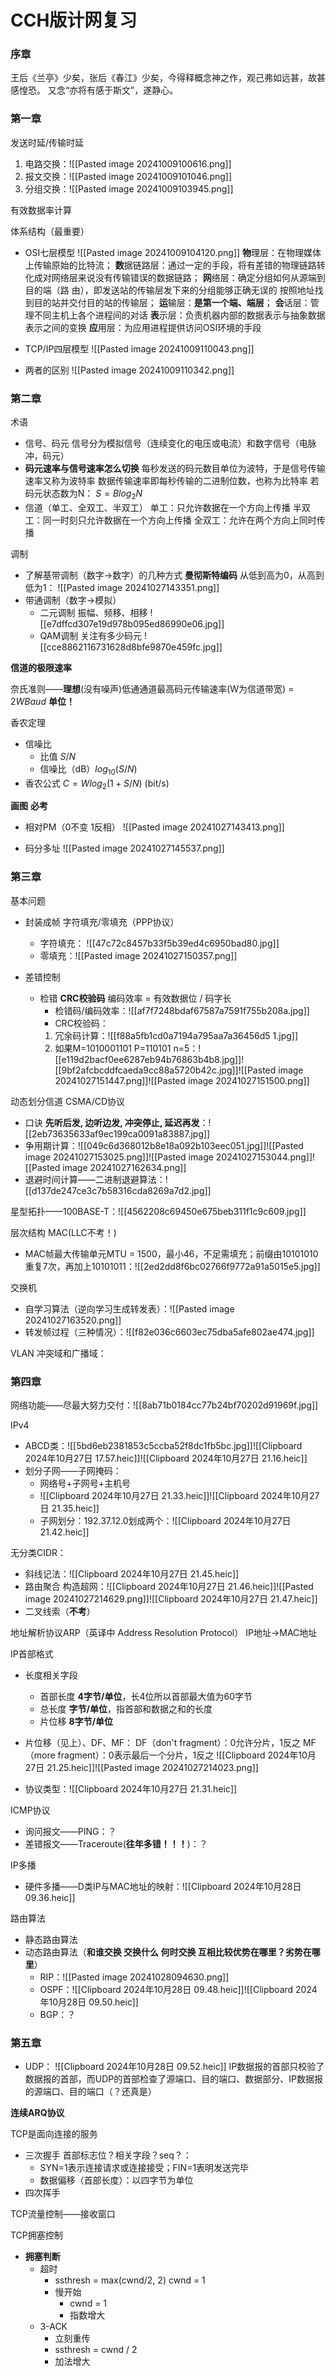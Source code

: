 # CCH版计网复习

### 序章

王后《兰亭》少矣，张后《春江》少矣，今得释概念神之作，观己弗如远甚，故甚感惶恐。
又念“亦将有感于斯文”，遂静心。

### 第一章

发送时延/传输时延
1. 电路交换：![[Pasted image 20241009100616.png]]
2. 报文交换：![[Pasted image 20241009101046.png]]
3. 分组交换：![[Pasted image 20241009103945.png]]

有效数据率计算

体系结构（最重要）

- OSI七层模型
	![[Pasted image 20241009104120.png]]
	**物**理层：在物理媒体上传输原始的比特流；
	**数**据链路层：通过一定的手段，将有差错的物理链路转化成对网络层来说没有传输错误的数据链路；
	**网**络层：确定分组如何从源端到目的端（路 由），即发送站的传输层发下来的分组能够正确无误的 按照地址找到目的站并交付目的站的传输层；
	**运**输层：**是第一个端、端层**；
	**会**话层：管理不同主机上各个进程间的对话
	**表**示层：负责机器内部的数据表示与抽象数据表示之间的变换
	**应**用层：为应用进程提供访问OSI环境的手段
- TCP/IP四层模型
	![[Pasted image 20241009110043.png]]
	
- 两者的区别
	![[Pasted image 20241009110342.png]]


### 第二章

术语

- 信号、码元
	信号分为模拟信号（连续变化的电压或电流）和数字信号（电脉冲，码元）
- **码元速率与信号速率怎么切换**
	每秒发送的码元数目单位为波特，于是信号传输速率又称为波特率
	数据传输速率即每秒传输的二进制位数，也称为比特率
	若码元状态数为N：
	$S = Blog_{2}{N}$
- 信道（单工、全双工、半双工）
	单工：只允许数据在一个方向上传播
	半双工：同一时刻只允许数据在一个方向上传播
	全双工：允许在两个方向上同时传播

调制

- 了解基带调制（数字->数字）的几种方式 **曼彻斯特编码**
	从低到高为0，从高到低为1：
	![[Pasted image 20241027143351.png]]
- 带通调制（数字->模拟）
  - 二元调制
	振幅、频移、相移
	![[e7dffcd307e19d978b095ed86990e06.jpg]]
  - QAM调制 关注有多少码元
	![[cce8862116731628d8bfe9870e459fc.jpg]]
	

**信道的极限速率**

奈氏准则——**理想**(没有噪声)低通通道最高码元传输速率(W为信道带宽) = $2WBaud$       **单位！**

香农定理

- 信噪比
  - 比值 $S/N$
  - 信噪比（dB）$log_{10}(S/N)$ 
- 香农公式 $C = W log_2(1+S/N)$ (bit/s)

**画图** **必考**

- 相对PM（0不变 1反相）
	![[Pasted image 20241027143413.png]]

- 码分多址
	![[Pasted image 20241027145537.png]]



### 第三章

基本问题

- 封装成帧 字符填充/零填充（PPP协议）
	- 字符填充： ![[47c72c8457b33f5b39ed4c6950bad80.jpg]]
	- 零填充：![[Pasted image 20241027150357.png]]

- 差错控制
  - 检错 **CRC校验码** 编码效率 = 有效数据位 / 码字长
	- 检错码/编码效率：![[af7f7248bdaf67587a7591f755b208a.jpg]]
	- CRC校验码：
	1. 冗余码计算：![[f88a5fb1cd0a7194a795aa7a36456d5 1.jpg]]
	2. 如果M=1010001101 P=110101 n=5：![[e119d2bacf0ee6287eb94b76863b4b8.jpg]]![[9bf2afcbcddfcaeda9cc88a5720b42c.jpg]]![[Pasted image 20241027151447.png]]![[Pasted image 20241027151500.png]]

动态划分信道 CSMA/CD协议

- 口诀  **先听后发, 边听边发, 冲突停止, 延迟再发**：![[2eb73635633af9ec199ca0091a83887.jpg]]
- 争用期计算：![[049c6d368012b8e18a092b103eec051.jpg]]![[Pasted image 20241027153025.png]]![[Pasted image 20241027153044.png]]![[Pasted image 20241027162634.png]]
- 退避时间计算——二进制退避算法：![[d137de247ce3c7b58316cda8269a7d2.jpg]]

星型拓扑——100BASE-T：![[4562208c69450e675beb311f1c9c609.jpg]]

层次结构 MAC(LLC不考！) 

- MAC帧最大传输单元MTU = 1500，最小46，不足需填充；前缀由10101010重复7次，再加上10101011：![[2ed2dd8f6bc02766f9772a91a5015e5.jpg]]

交换机

- 自学习算法（逆向学习生成转发表）：![[Pasted image 20241027163520.png]]
- 转发帧过程（三种情况）：![[f82e036c6603ec75dba5afe802ae474.jpg]]

VLAN 冲突域和广播域：



### 第四章

网络功能——尽最大努力交付：![[8ab71b0184cc77b24bf70202d91969f.jpg]]

IPv4 

- ABCD类：![[5bd6eb2381853c5ccba52f8dc1fb5bc.jpg]]![[Clipboard 2024年10月27日 17.57.heic]]![[Clipboard 2024年10月27日 21.16.heic]]
- 划分子网——子网掩码：
	- 网络号+子网号+主机号
	- ![[Clipboard 2024年10月27日 21.33.heic]]![[Clipboard 2024年10月27日 21.35.heic]]
	- 子网划分：192.37.12.0划成两个：![[Clipboard 2024年10月27日 21.42.heic]]

无分类CIDR：

- 斜线记法：![[Clipboard 2024年10月27日 21.45.heic]]
- 路由聚合 构造超网：![[Clipboard 2024年10月27日 21.46.heic]]![[Pasted image 20241027214629.png]]![[Clipboard 2024年10月27日 21.47.heic]]
- 二叉线索（**不考**）

地址解析协议ARP（英译中 Address Resolution Protocol）   IP地址->MAC地址

IP首部格式

- 长度相关字段
  - 首部长度 **4字节/单位**，长4位所以首部最大值为60字节
  - 总长度 **字节/单位**，指首部和数据之和的长度
  - 片位移 **8字节/单位**

- 片位移（见上）、DF、MF：
	DF（don't fragment）：0允许分片，1反之
	MF（more fragment）：0表示最后一个分片，1反之
	![[Clipboard 2024年10月27日 21.25.heic]]![[Pasted image 20241027214023.png]]
- 协议类型：![[Clipboard 2024年10月27日 21.31.heic]]


ICMP协议

- 询问报文——PING：？
- 差错报文——Traceroute(**往年多错！！！**)：？

IP多播

- 硬件多播——D类IP与MAC地址的映射：![[Clipboard 2024年10月28日 09.36.heic]]

路由算法

- 静态路由算法
- 动态路由算法（**和谁交换 交换什么 何时交换 互相比较优势在哪里？劣势在哪里**）
  - RIP：![[Pasted image 20241028094630.png]]
  - OSPF：![[Clipboard 2024年10月28日 09.48.heic]]![[Clipboard 2024年10月28日 09.50.heic]]
  - BGP：？



### 第五章

- UDP：
	![[Clipboard 2024年10月28日 09.52.heic]]
	IP数据报的首部只校验了数据报的首部，而UDP的首部检查了源端口、目的端口、数据部分、IP数据报的源端口、目的端口（？还真是）


**连续ARQ协议**

TCP是面向连接的服务

- 三次握手 首部标志位？相关字段？seq？：
	- SYN=1表示连接请求或连接接受；FIN=1表明发送完毕
	- 数据偏移（首部长度）：以四字节为单位
- 四次挥手

TCP流量控制——接收窗口

TCP拥塞控制

- **拥塞判断**
  - 超时
    - ssthresh = max(cwnd/2, 2) cwnd = 1
    - 慢开始
      - cwnd = 1
      - 指数增大
  - 3-ACK
    - 立刻重传
    - ssthresh = cwnd / 2
    - 加法增大



















































 
